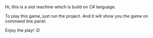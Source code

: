 Hi, this is a slot machine which is build on C# language. 

To play this game, just run the project. And it will show you the game on command line panel. 

Enjoy the play! :D
